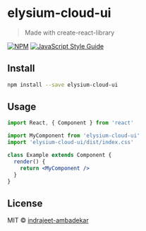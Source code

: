 # elysium-cloud-ui

> Made with create-react-library

[![NPM](https://img.shields.io/npm/v/elysium-cloud-ui.svg)](https://www.npmjs.com/package/elysium-cloud-ui) [![JavaScript Style Guide](https://img.shields.io/badge/code_style-standard-brightgreen.svg)](https://standardjs.com)

## Install

```bash
npm install --save elysium-cloud-ui
```

## Usage

```jsx
import React, { Component } from 'react'

import MyComponent from 'elysium-cloud-ui'
import 'elysium-cloud-ui/dist/index.css'

class Example extends Component {
  render() {
    return <MyComponent />
  }
}
```

## License

MIT © [indrajeet-ambadekar](https://github.com/indrajeet-ambadekar)
